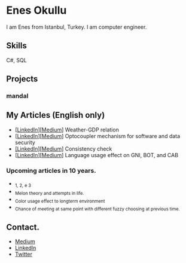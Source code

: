 # Enes Okullu
I am Enes from Istanbul, Turkey. I am computer engineer.

## Skills
C#, SQL

## Projects

### mandal

## My Articles (English only)

- [[LinkedIn](https://www.linkedin.com/pulse/weather-gdp-relation-muhammed-enes-okullu)][[Medium](https://medium.com/@enesokullu/weather-gdp-relation-3c7e9b536c6c)] Weather-GDP relation
- [[LinkedIn](https://www.linkedin.com/pulse/optocoupler-mechanism-software-data-security-muhammed-enes-okullu)][[Medium](https://medium.com/@enesokullu/optocoupler-mechanism-for-software-and-data-security-63b736e82bea)] Optocoupler mechanism for software and data security
- [[LinkedIn]](https://www.linkedin.com/pulse/consistency-check-muhammed-enes-okullu)[[Medium](https://medium.com/@enesokullu/consistency-check-daddda2f6a9)] Consistency check
- [[LinkedIn](https://www.linkedin.com/pulse/language-usage-effect-gni-bot-cab-muhammed-enes-okullu-1f)][[Medium](https://medium.com/@enesokullu/language-usage-effect-on-gni-bot-and-cab-13c850e19719)] Language usage effect on GNI, BOT, and CAB

### Upcoming articles in 10 years.
- <sub>1, 2, e 3</sub>
- <sub>Melon theory and attempts in life.</sub>
- <sub>Color usage effect to longterm environment</sub>
- <sub>Chance of meeting at same point with different fuzzy choosing at previous time.</sub>

## Contact.
* [Medium](https://medium.com/@enesokullu)
* [LinkedIn](https://www.linkedin.com/in/muhammed-enes-okullu-520a8b79)
* [Twitter](https://twitter.com/EnesOkullu)
